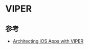 # VIPER



## 参考
- [Architecting iOS Apps with VIPER](https://www.objc.io/issues/13-architecture/viper/)